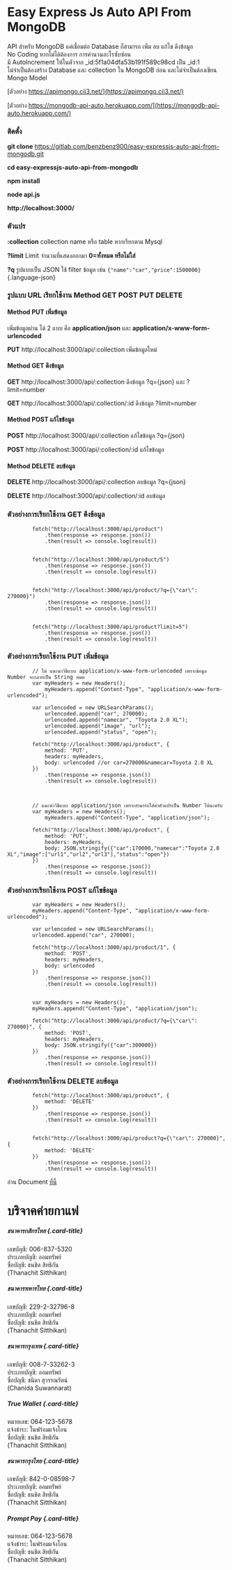 Easy Express Js Auto API From MongoDB
=====================================

API สำหรับ MongoDB แค่เชื่อมต่อ Database ก็สามารถ เพิ่ม ลบ แก้ไข
ดึงข้อมูล \
No Coding หากไม่ได้ต้องการ การคำนวนอะไรซับซ่อน \
มี AutoIncrement ให้ในตัวจาก \_id:5f1a04dfa53b191f589c98cd เป็น \_id:1 \
ไม่จำเป็นต้องสร้าง Database และ collection ใน MongoDB ก่อน
และไม่จำเป็นต้องเขียน Mongo Model

[ตัวอย่าง https://apimongo.cii3.net/](https://apimongo.cii3.net/)

[ตัวอย่าง
https://mongodb-api-auto.herokuapp.com/](https://mongodb-api-auto.herokuapp.com/)

### ติดตั้ง

**git clone**
https://gitlab.com/benzbenz900/easy-expressjs-auto-api-from-mongodb.git

**cd easy-expressjs-auto-api-from-mongodb**

**npm install**

**node api.js**

**http://localhost:3000/**

### ตัวแปร

**:collection** collection name หรือ table หากเรียกตาม Mysql

**?limit** Limit จำนวนที่แสดงออกมา **0=ทั้งหมด หรือไม่ใส่**

**?q** รูปแบบเป็น JSON ใช้ filter ข้อมูล เช่น
`{"name":"car","price":1500000}`{.language-json}

### รูปแบบ URL เรียกใช้งาน Method GET POST PUT DELETE

#### Method PUT เพิ่มข้อมูล

เพิ่มข้อมูลผ่าน ได้ 2 แบบ คือ **application/json** และ
**application/x-www-form-urlencoded**

**PUT** http://localhost:3000/api/:collection เพิ่มข้อมูลใหม่

#### Method GET ดึงข้อมูล

**GET** http://localhost:3000/api/:collection ดึงข้อมูล ?q={json} และ
?limit=number

**GET** http://localhost:3000/api/:collection/:id ดึงข้อมูล
?limit=number

#### Method POST แก้ไขข้อมูล

**POST** http://localhost:3000/api/:collection แก้ไขข้อมูล ?q={json}

**POST** http://localhost:3000/api/:collection/:id แก้ไขข้อมูล

#### Method DELETE ลบข้อมูล

**DELETE** http://localhost:3000/api/:collection ลบข้อมูล ?q={json}

**DELETE** http://localhost:3000/api/:collection/:id ลบข้อมูล

### ตัวอย่างการเรียกใช้งาน GET ดึงข้อมูล

            
            fetch("http://localhost:3000/api/product")
                .then(response => response.json())
                .then(result => console.log(result))
            
            
            fetch("http://localhost:3000/api/product/5")
                .then(response => response.json())
                .then(result => console.log(result))
            
            
            fetch("http://localhost:3000/api/product/?q={\"car\": 270000}")
                .then(response => response.json())
                .then(result => console.log(result))
            
            
            fetch("http://localhost:3000/api/product?limit=5")
                .then(response => response.json())
                .then(result => console.log(result))
            
        

### ตัวอย่างการเรียกใช้งาน PUT เพิ่มข้อมูล

            
            // ไม่ แนะนำวิธีแบบ application/x-www-form-urlencoded เพราะข้อมูล Number จะกลายเป็น String หมด
            var myHeaders = new Headers();
                myHeaders.append("Content-Type", "application/x-www-form-urlencoded");

            var urlencoded = new URLSearchParams();
                urlencoded.append("car", 270000);
                urlencoded.append("namecar", "Toyota 2.0 XL");
                urlencoded.append("image", "url");
                urlencoded.append("status", "open");

            fetch("http://localhost:3000/api/product", {
                method: 'PUT',
                headers: myHeaders,
                body: urlencoded //or car=270000&namecar=Toyota 2.0 XL
            })
                .then(response => response.json())
                .then(result => console.log(result))
            
            
            
            // แนะนำวิธีแบบ application/json เพราะสามารถใส่ค่าตัวแปรเป็น Number ได้นะครับ
            var myHeaders = new Headers();
                myHeaders.append("Content-Type", "application/json");

            fetch("http://localhost:3000/api/product", {
                method: 'PUT',
                headers: myHeaders,
                body: JSON.stringify({"car":170000,"namecar":"Toyota 2.0 XL","image":["url1","url2","url3"],"status":"open"})
            })
                .then(response => response.json())
                .then(result => console.log(result))
            
        

### ตัวอย่างการเรียกใช้งาน POST แก้ไขข้อมูล

            
            var myHeaders = new Headers();
            myHeaders.append("Content-Type", "application/x-www-form-urlencoded");
            
            var urlencoded = new URLSearchParams();
            urlencoded.append("car", 270000);
            
            fetch("http://localhost:3000/api/product/1", {
                method: 'POST',
                headers: myHeaders,
                body: urlencoded
            })
                .then(response => response.json())
                .then(result => console.log(result))
            
            
            var myHeaders = new Headers();
            myHeaders.append("Content-Type", "application/json");

            fetch("http://localhost:3000/api/product/?q={\"car\": 270000}", {
                method: 'POST',
                headers: myHeaders,
                body: JSON.stringify({"car":300000})
            })
                .then(response => response.json())
                .then(result => console.log(result))
            
        

### ตัวอย่างการเรียกใช้งาน DELETE ลบข้อมูล

            
            fetch("http://localhost:3000/api/product", {
                method: 'DELETE'
            })
                .then(response => response.json())
                .then(result => console.log(result))
            
            
            fetch("http://localhost:3000/api/product?q={\"car\": 270000}", {
                method: 'DELETE'
            })
                .then(response => response.json())
                .then(result => console.log(result))
            
        

อ่าน Document
[ที่นี้](https://docs.mongodb.com/manual/reference/method/db.collection.find/)

บริจาคค่ายกาแฟ
==============

##### ธนาคารกสิกรไทย {.card-title}

เลขบัญชี: 006-837-5320\
 ประเภทบัญชี: ออมทรัพย์\
 ฃื่อบัญชี: ธนชิต สิทธิกัน\
 (Thanachit Sitthikan)

##### ธนาคารทหารไทย {.card-title}

เลขบัญชี: 229-2-32796-8\
 ประเภทบัญชี: ออมทรัพย์\
 ฃื่อบัญชี: ธนชิต สิทธิกัน\
 (Thanachit Sitthikan)

##### ธนาคารกรุงเทพ {.card-title}

เลขบัญชี: 008-7-33262-3\
 ประเภทบัญชี: ออมทรัพย์\
 ฃื่อบัญชี: ชนิดา สุวรรณรัตน์\
 (Chanida Suwannarat)

##### True Wallet {.card-title}

หมายเลข: 064-123-5678\
 แจ้งชำระ: ในฟร์อมแจ้งโอน\
 ฃื่อบัญชี: ธนชิต สิทธิกัน\
 (Thanachit Sitthikan)

##### ธนาคารกรุงไทย {.card-title}

เลขบัญชี: 842-0-08598-7\
 ประเภทบัญชี: ออมทรัพย์\
 ฃื่อบัญชี: ธนชิต สิทธิกัน\
 (Thanachit Sitthikan)

##### Prompt Pay {.card-title}

หมายเลข: 064-123-5678\
 แจ้งชำระ: ในฟร์อมแจ้งโอน\
 ฃื่อบัญชี: ธนชิต สิทธิกัน\
 (Thanachit Sitthikan)
